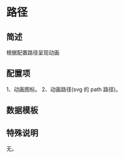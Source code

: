 

# 路径

## 简述

<!-- TODO -->

根据配置路径呈现动画

## 配置项

<!-- TODO -->

1、动画图标。 2、动画路径(svg 的 path 路径)。

## 数据模板

<!-- TODO -->

## 特殊说明

<!-- TODO -->

无。
